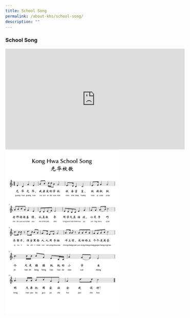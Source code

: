 ```yaml
---
title: School Song
permalink: /about-khs/school-song/
description: ""
---
```

### School Song

<iframe width="560" height="315" src="https://www.youtube.com/embed/62dseJJm6LA" title="YouTube video player" frameborder="0" allow="accelerometer; autoplay; clipboard-write; encrypted-media; gyroscope; picture-in-picture; web-share" allowfullscreen></iframe>

<img src="/images/khssong.png" style="width:70%">